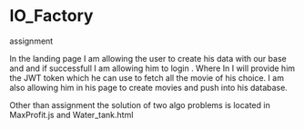 # IO_Factory
assignment

In the landing page I am allowing the user to create his data with our base and and if successfull I am allowing him to login .
Where In I will provide him the JWT token which he can use to fetch all the movie of his choice.
I am also allowing him in his page to create movies and push into his database.

Other than assignment the solution of two algo problems is located in MaxProfit.js and Water_tank.html 


